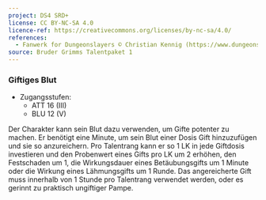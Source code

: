 ```yaml
---
project: DS4 SRD+
license: CC BY-NC-SA 4.0
licence-ref: https://creativecommons.org/licenses/by-nc-sa/4.0/
references: 
  - Fanwerk for Dungeonslayers © Christian Kennig (https://www.dungeonslayers.net/)
source: Bruder Grimms Talentpaket 1
---
```


### Giftiges Blut

- Zugangsstufen:
  - ATT 16 (III)
  - BLU 12 (V)

Der Charakter kann sein Blut dazu verwenden, um Gifte potenter zu machen. Er benötigt eine Minute, um sein Blut einer Dosis Gift hinzuzufügen und sie so anzureichern. Pro Talentrang kann er so 1 LK in jede Giftdosis investieren und den Probenwert eines Gifts pro LK um 2 erhöhen, den Festschaden um 1, die Wirkungsdauer eines Betäubungsgifts um 1 Minute oder die Wirkung eines Lähmungsgifts um 1 Runde. Das angereicherte Gift muss innerhalb von 1 Stunde pro Talentrang verwendet werden, oder es gerinnt zu praktisch ungiftiger Pampe.


